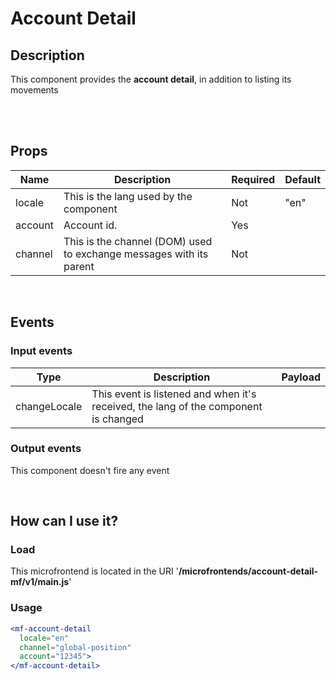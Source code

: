 # Account Detail

## Description

This component provides the **account detail**, in addition to listing its movements

<br />
<br />

## Props

| Name    | Description                                                  | Required | Default |
| ------- | ------------------------------------------------------------ | -------- | ------- |
| locale  | This is the lang used by the component                       | Not      | "en"    |
| account | Account id.                                                  | Yes      |         |
| channel | This is the channel (DOM) used to exchange messages with its parent | Not      |         |

<br />

## Events

### Input events

| Type         | Description                                                  | Payload       |
| ------------ | ------------------------------------------------------------ | ------------- |
| changeLocale | This event is listened and when it's received, the lang of the component is changed |  |



### Output events

This component doesn't fire any event

<br />

## How can I use it?

### Load

This microfrontend is located in the URI '**/microfrontends/account-detail-mf/v1/main.js**'

### Usage

```jsx
<mf-account-detail 
  locale="en" 
  channel="global-position"
  account="12345">
</mf-account-detail>
```



